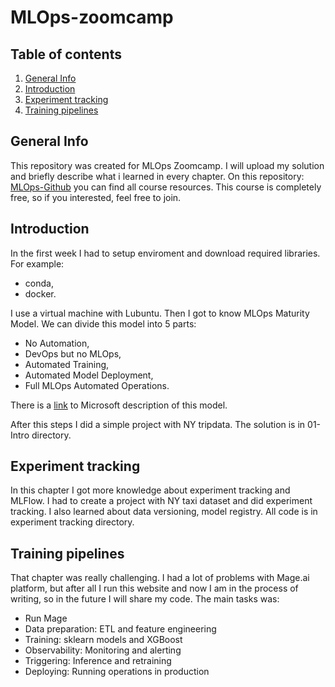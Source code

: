 # MLOps-zoomcamp

## Table of contents
1. [General Info](#general-info)
2. [Introduction](#introduction)
3. [Experiment tracking](#experiment-tracking)
4. [Training pipelines](#training-pipelines)

## General Info
This repository was created for MLOps Zoomcamp. I will upload my solution and briefly describe what i learned in every chapter. On this repository: [MLOps-Github](https://github.com/DataTalksClub/mlops-zoomcamp)
you can find all course resources. This course is completely free, so if you interested, feel free to join.

## Introduction
In the first week I had to setup enviroment and download required libraries. For example:
- conda,
- docker.

I use a virtual machine with Lubuntu. Then I got to know MLOps Maturity Model. We can divide this model into 5 parts:
- No Automation,
- DevOps but no MLOps,
- Automated Training,
- Automated Model Deployment,
- Full MLOps Automated Operations.

There is a [link](https://learn.microsoft.com/en-us/azure/architecture/ai-ml/guide/mlops-maturity-model) to Microsoft description of this model.

After this steps I did a simple project with NY tripdata. The solution is in 01-Intro directory.

## Experiment tracking
In this chapter I got more knowledge about experiment tracking and MLFlow. I had to create a project with NY taxi dataset and did experiment tracking. I also learned about
data versioning, model registry. All code is in experiment tracking directory.

## Training pipelines
That chapter was really challenging. I had a lot of problems with Mage.ai platform, but after all I run this website and now I am in the process of writing, so in the future I will share my code. 
The main tasks was:
* Run Mage
* Data preparation: ETL and feature engineering
* Training: sklearn models and XGBoost
* Observability: Monitoring and alerting
* Triggering: Inference and retraining
* Deploying: Running operations in production
